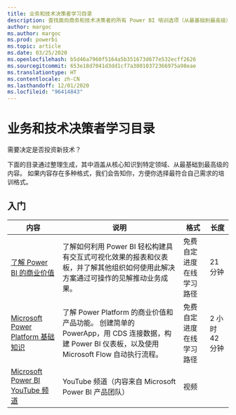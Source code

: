 ```yaml
---
title: 业务和技术决策者学习目录
description: 查找面向商务和技术决策者的所有 Power BI 培训选项（从最基础到最高级）。
author: margoc
ms.author: margoc
ms.prod: powerbi
ms.topic: article
ms.date: 03/25/2020
ms.openlocfilehash: b5d46a7960f5164a5b351673d677e532ecff2626
ms.sourcegitcommit: 653e18d7041d3dd1cf7a38010372366975a98eae
ms.translationtype: HT
ms.contentlocale: zh-CN
ms.lasthandoff: 12/01/2020
ms.locfileid: "96414843"
---
```

# <a name="business-and-technical-decision-makers-learning-catalog"></a>业务和技术决策者学习目录

需要决定是否投资新技术？ 

下面的目录通过整理生成，其中涵盖从核心知识到特定领域、从最基础到最高级的内容。 如果内容存在多种格式，我们会告知你，方便你选择最符合自己需求的培训格式。 

## <a name="get-started"></a>入门<a name="get-started"></a>
| 内容  | 说明  | 格式  | 长度     |
|---------------------------------------------------------------------------------------------------------------|------------------------------------------------------------------------------------------------------------------------------------------------------------------------------------------------------------------------|---------------------------------------|------------|
| [了解 Power BI 的商业价值](/learn/modules/introduction-power-bi/) | 了解如何利用 Power BI 轻松构建具有交互式可视化效果的报表和仪表板，并了解其他组织如何使用此解决方案通过可操作的见解推动业务成果。 | 免费自定进度在线学习路径 | 21 分钟 |
| [Microsoft Power Platform 基础知识](/learn/paths/power-plat-fundamentals/)      | 了解 Power Platform 的商业价值和产品功能。 创建简单的 PowerApp，用 CDS 连接数据，构建 Power BI 仪表板，以及使用 Microsoft Flow 自动执行流程。                          | 免费自定进度在线学习路径 | 2 小时 42 分钟  |
| [Microsoft Power BI YouTube 频道](https://www.youtube.com/user/mspowerbi/videos)  | YouTube 频道（内容来自 Microsoft Power BI 产品团队）  | 视频   |            |